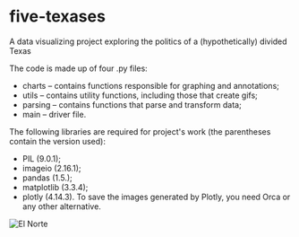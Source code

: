 # five-texases
A data visualizing project exploring the politics of a (hypothetically) divided Texas

The code is made up of four .py files:
* charts – contains functions responsible for graphing and annotations;
* utils – contains utility functions, including those that create gifs;
* parsing – contains functions that parse and transform data;
* main – driver file.

The following libraries are required for project's work (the parentheses contain the version used):
* PIL (9.0.1);
* imageio (2.16.1);
* pandas (1.5.);
* matplotlib (3.3.4);
* plotly (4.14.3).
To save the images generated by Plotly, you need Orca or any other alternative. 

![El Norte](https://user-images.githubusercontent.com/77882767/223459146-a0c2dbeb-89ad-40e7-8732-db9c5df01085.gif)
